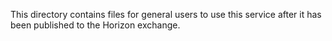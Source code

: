 This directory contains files for general users to use this service after it has been published to the Horizon exchange.